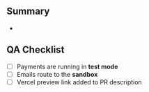 ## Summary
- 

## QA Checklist
- [ ] Payments are running in **test mode**
- [ ] Emails route to the **sandbox**
- [ ] Vercel preview link added to PR description
